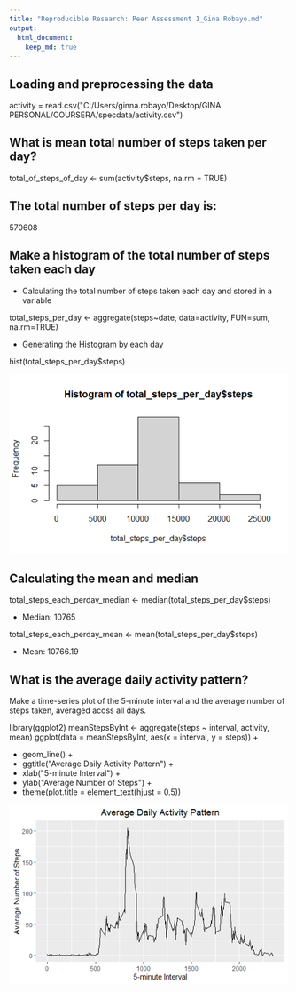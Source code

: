 ```yaml
---
title: "Reproducible Research: Peer Assessment 1_Gina Robayo.md"
output: 
  html_document:
    keep_md: true
---
```



## Loading and preprocessing the data
activity = read.csv("C:/Users/ginna.robayo/Desktop/GINA PERSONAL/COURSERA/specdata/activity.csv")

## What is mean total number of steps taken per day?
total_of_steps_of_day <- sum(activity$steps, na.rm = TRUE)

## The total number of steps per day is:

570608

## Make a histogram of the total number of steps taken each day

* Calculating the total number of steps taken each day and stored in a variable

total_steps_per_day <- aggregate(steps~date, data=activity, FUN=sum, na.rm=TRUE)

* Generating the Histogram by each day

hist(total_steps_per_day$steps)

![Screenshot](hist.png)


## Calculating the mean and median

total_steps_each_perday_median <- median(total_steps_per_day$steps)
* Median: 10765

total_steps_each_perday_mean <- mean(total_steps_per_day$steps)
* Mean: 10766.19

## What is the average daily activity pattern?
Make a time-series plot of the 5-minute interval and the average number of steps taken, averaged acoss all days.

library(ggplot2)
meanStepsByInt <- aggregate(steps ~ interval, activity, mean)
ggplot(data = meanStepsByInt, aes(x = interval, y = steps)) +
+   geom_line() +
+   ggtitle("Average Daily Activity Pattern") +
+   xlab("5-minute Interval") +
+   ylab("Average Number of Steps") +
+   theme(plot.title = element_text(hjust = 0.5))

![Screenshot](image2.png)






